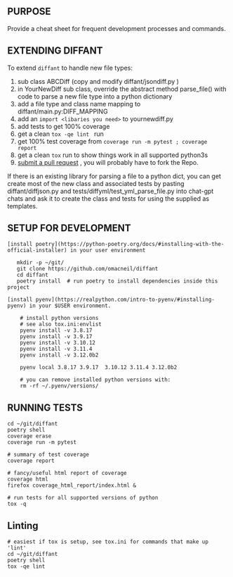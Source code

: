 ## PURPOSE

Provide a cheat sheet for frequent development processes and commands.

## EXTENDING DIFFANT
To extend `diffant` to handle new file types:
1. sub class ABCDiff (copy and modify diffant/jsondiff.py )
1. in YourNewDiff sub class, override the abstract method parse_file() with code to parse a new file type into a python dictionary
1. add a file type and class name mapping to diffant/main.py:DIFF_MAPPING
1. add an `import <libaries you need>` to yournewdiff.py
1. add tests to get 100% coverage
1. get a clean `tox -qe lint ` run
1. get 100% test coverage from `coverage run -m pytest ; coverage report`
1. get a clean `tox` run to show things work in all supported python3s
1. [submit a pull request](https://docs.github.com/en/pull-requests/collaborating-with-pull-requests/proposing-changes-to-your-work-with-pull-requests/creating-a-pull-request?tool=cli) , you will probably have to fork the Repo.

If there is an existing library for parsing a file to a python dict, you can  get create most of the new class and associated tests by pasting diffant/diffjson.py and tests/diffyml/test_yml_parse_file.py into chat-gpt chats and ask it to create the class and tests for <your new file type> using the supplied as templates.

## SETUP FOR DEVELOPMENT
    [install poetry](https://python-poetry.org/docs/#installing-with-the-official-installer) in your user environment
 ```
    mkdir -p ~/git/
    git clone https://github.com/omacneil/diffant
    cd diffant
    poetry install  # run poetry to install dependencies inside this project
```
    [install pyenv](https://realpython.com/intro-to-pyenv/#installing-pyenv) in your $USER environment.
```
    # install python versions
    # see also tox.ini:envlist
    pyenv install -v 3.8.17
    pyenv install -v 3.9.17
    pyenv install -v 3.10.12
    pyenv install -v 3.11.4
    pyenv install -v 3.12.0b2

    pyenv local 3.8.17 3.9.17  3.10.12 3.11.4 3.12.0b2

    # you can remove installed python versions with:
    rm -rf ~/.pyenv/versions/

 ```

## RUNNING TESTS
   ```
   cd ~/git/diffant
   poetry shell
   coverage erase
   coverage run -m pytest

   # summary of test coverage
   coverage report

   # fancy/useful html report of coverage
   coverage html
   firefox coverage_html_report/index.html &

   # run tests for all supported versions of python
   tox -q
   ```

## Linting
```
# easiest if tox is setup, see tox.ini for commands that make up 'lint'
cd ~/git/diffant
poetry shell
tox -qe lint
```
